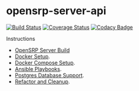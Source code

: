 # opensrp-server-api
[![Build Status](https://travis-ci.org/OpenSRP/opensrp-server-api.svg?branch=master)](https://travis-ci.org/OpenSRP/opensrp-server-api) [![Coverage Status](https://coveralls.io/repos/github/OpenSRP/opensrp-server-api/badge.svg)](https://coveralls.io/github/OpenSRP/opensrp-server-api) [![Codacy Badge](https://api.codacy.com/project/badge/Grade/1214d62440104f048259b1ade69ede3f)](https://www.codacy.com/app/OpenSRP/opensrp-server-api?utm_source=github.com&amp;utm_medium=referral&amp;utm_content=OpenSRP/opensrp-server-api&amp;utm_campaign=Badge_Grade)

Instructions

* [OpenSRP Server Build](https://smartregister.atlassian.net/wiki/display/Documentation/OpenSRP+Server+Build) 
* [Docker Setup](https://smartregister.atlassian.net/wiki/display/Documentation/Docker+Setup).
* [Docker Compose Setup](https://smartregister.atlassian.net/wiki/spaces/Documentation/pages/52690976/Docker+Compose+Setup).
* [Ansible Playbooks](https://smartregister.atlassian.net/wiki/spaces/Documentation/pages/540901377/Ansible+Playbooks).
* [Postgres Database Support](https://smartregister.atlassian.net/wiki/spaces/Documentation/pages/251068417/Postgres+Database+Support+as+Main+Datastore).
* [Refactor and Cleanup](https://smartregister.atlassian.net/wiki/spaces/Documentation/pages/562659330/OpenSRP+Server+Refactor+and+Clean+up).
